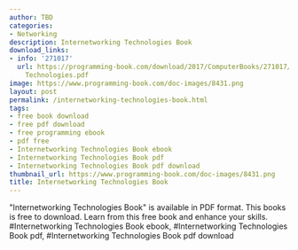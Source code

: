 ```yaml
---
author: TBD
categories:
- Networking
description: Internetworking Technologies Book
download_links:
- info: '271017'
  url: https://programming-book.com/download/2017/ComputerBooks/271017/Internetworking
    Technologies.pdf
image: https://www.programming-book.com/doc-images/8431.png
layout: post
permalink: /internetworking-technologies-book.html
tags:
- free book download
- free pdf download
- free programming ebook
- pdf free
- Internetworking Technologies Book ebook
- Internetworking Technologies Book pdf
- Internetworking Technologies Book pdf download
thumbnail_url: https://www.programming-book.com/doc-images/8431.png
title: Internetworking Technologies Book
---
```


 
<div class="item-desc text-justify">
  "Internetworking Technologies Book" is available in PDF format. This books is free to download. Learn from this free book and enhance your skills.
  <br>
  #Internetworking Technologies Book ebook, #Internetworking Technologies Book pdf, #Internetworking Technologies Book pdf download
</div>